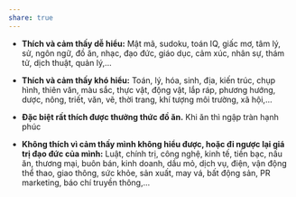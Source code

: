 ```yaml
---
share: true
---
```

- **Thích và cảm thấy dễ hiểu:** Mật mã, sudoku, toán IQ, giấc mơ, tâm lý, sử, ngôn ngữ, đồ ăn, nhạc, đạo đức, giáo dục, cảm xúc, nhân sự, thám tử, dịch thuật, quản lý,…

- **Thích và cảm thấy khó hiểu:** Toán, lý, hóa, sinh, địa, kiến trúc, chụp hình, thiên văn, màu sắc, thực vật, động vật, lắp ráp, phương hướng, dược, nông, triết, văn, vẽ, thời trang, khí tượng môi trường, xã hội,…

- **Đặc biệt rất thích được thưởng thức đồ ăn.** Khi ăn thì ngập tràn hạnh phúc

- **Không thích vì cảm thấy mình không hiểu được, hoặc đi ngược lại giá trị đạo đức của mình:** Luật, chính trị, công nghệ, kinh tế, tiền bạc, nấu ăn, thương mại, buôn bán, kinh doanh, dầu mỏ, dịch vụ, điện, vận động thể thao, giao thông, sức khỏe, sản xuất, may vá, bất động sản, PR marketing, báo chí truyền thông,...